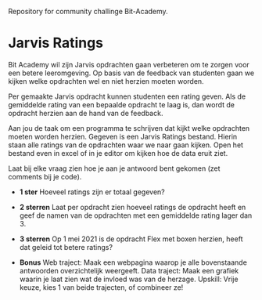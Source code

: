 Repository for community challinge Bit-Academy.


# Jarvis Ratings

Bit Academy wil zijn Jarvis opdrachten gaan verbeteren om te zorgen voor een betere leeromgeving. Op basis van de feedback van studenten gaan we kijken welke opdrachten wel en niet herzien moeten worden.

Per gemaakte Jarvis opdracht kunnen studenten een rating geven. Als de gemiddelde rating van een bepaalde opdracht te laag is, dan wordt de opdracht herzien aan de hand van de feedback.

Aan jou de taak om een programma te schrijven dat kijkt welke opdrachten moeten worden herzien. Gegeven is een Jarvis Ratings bestand. Hierin staan alle ratings van de opdrachten waar we naar gaan kijken. Open het bestand even in excel of in je editor om kijken hoe de data eruit ziet.

Laat bij elke vraag zien hoe je aan je antwoord bent gekomen (zet comments bij je code).

- __1 ster__
Hoeveel ratings zijn er totaal gegeven?

- __2 sterren__
Laat per opdracht zien hoeveel ratings de opdracht heeft en geef de namen van de opdrachten met een gemiddelde rating lager dan 3.

- __3 sterren__
Op 1 mei 2021 is de opdracht Flex met boxen herzien, heeft dat geleid tot betere ratings?

- __Bonus__
Web traject: Maak een webpagina waarop je alle bovenstaande antwoorden overzichtelijk weergeeft.
Data traject: Maak een grafiek waarin je laat zien wat de invloed was van de herzage.
Upskill: Vrije keuze, kies 1 van beide trajecten, of combineer ze!